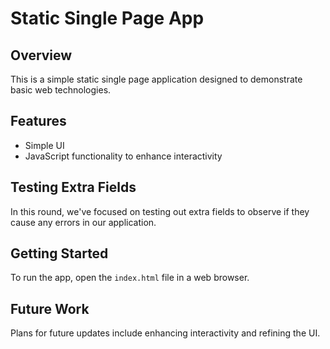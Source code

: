 # Static Single Page App

## Overview
This is a simple static single page application designed to demonstrate basic web technologies.

## Features
- Simple UI
- JavaScript functionality to enhance interactivity

## Testing Extra Fields
In this round, we've focused on testing out extra fields to observe if they cause any errors in our application.

## Getting Started
To run the app, open the `index.html` file in a web browser.

## Future Work
Plans for future updates include enhancing interactivity and refining the UI.
